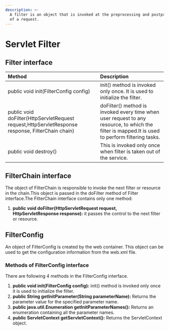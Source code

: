 ```yaml
---
description: >-
  A filter is an object that is invoked at the preprocessing and postprocessing
  of a request.
---
```


# Servlet Filter

## Filter interface

| Method | Description |
| :--- | :--- |
| public void init\(FilterConfig config\) | init\(\) method is invoked only once. It is used to initialize the filter. |
| public void doFilter\(HttpServletRequest request,HttpServletResponse response, FilterChain chain\) | doFilter\(\) method is invoked every time when user request to any resource, to which the filter is mapped.It is used to perform filtering tasks. |
| public void destroy\(\) | This is invoked only once when filter is taken out of the service. |

## FilterChain interface

The object of FilterChain is responsible to invoke the next filter or resource in the chain.This object is passed in the doFilter method of Filter interface.The FilterChain interface contains only one method:

1. **public void doFilter\(HttpServletRequest request, HttpServletResponse response\):** it passes the control to the next filter or resource.

## FilterConfig

An object of FilterConfig is created by the web container. This object can be used to get the configuration information from the web.xml file.

### Methods of FilterConfig interface

There are following 4 methods in the FilterConfig interface.

1. **public void init\(FilterConfig config\):** init\(\) method is invoked only once it is used to initialize the filter.
2. **public String getInitParameter\(String parameterName\):** Returns the parameter value for the specified parameter name.
3. **public java.util.Enumeration getInitParameterNames\(\):** Returns an enumeration containing all the parameter names.
4. **public ServletContext getServletContext\(\):** Returns the ServletContext object.



